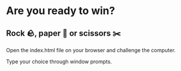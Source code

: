# Are you ready to win?

## Rock 🪨, paper 🧻 or scissors ✂️

Open the index.html file on your browser and challenge the computer.

Type your choice through window prompts.
